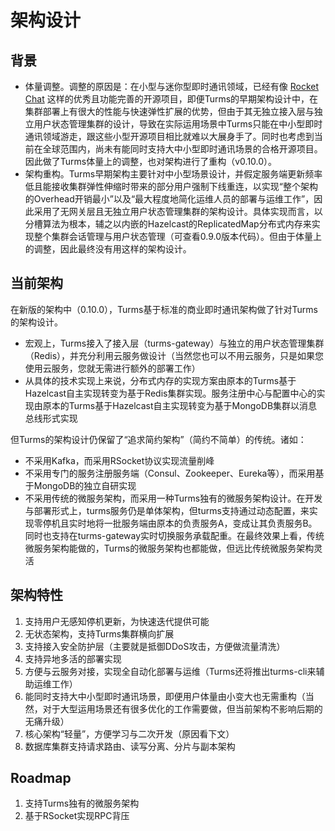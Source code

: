 # 架构设计

## 背景

* 体量调整。调整的原因是：在小型与迷你型即时通讯领域，已经有像 [Rocket Chat](https://github.com/RocketChat/Rocket.Chat) 这样的优秀且功能完善的开源项目，即便Turms的早期架构设计中，在集群部署上有很大的性能与快速弹性扩展的优势，但由于其无独立接入层与独立用户状态管理集群的设计，导致在实际运用场景中Turms只能在中小型即时通讯领域游走，跟这些小型开源项目相比就难以大展身手了。同时也考虑到当前在全球范围内，尚未有能同时支持大中小型即时通讯场景的合格开源项目。因此做了Turms体量上的调整，也对架构进行了重构（v0.10.0）。
* 架构重构。Turms早期架构主要针对中小型场景设计，并假定服务端更新频率低且能接收集群弹性伸缩时带来的部分用户强制下线重连，以实现“整个架构的Overhead开销最小”以及“最大程度地简化运维人员的部署与运维工作”，因此采用了无网关层且无独立用户状态管理集群的架构设计。具体实现而言，以分槽算法为根本，辅之以内嵌的Hazelcast的ReplicatedMap分布式内存来实现整个集群会话管理与用户状态管理（可查看0.9.0版本代码）。但由于体量上的调整，因此最终没有用这样的架构设计。

## 当前架构

在新版的架构中（0.10.0），Turms基于标准的商业即时通讯架构做了针对Turms的架构设计。

* 宏观上，Turms接入了接入层（turms-gateway）与独立的用户状态管理集群（Redis），并充分利用云服务做设计（当然您也可以不用云服务，只是如果您使用云服务，您就无需进行额外的部署工作）
* 从具体的技术实现上来说，分布式内存的实现方案由原本的Turms基于Hazelcast自主实现转变为基于Redis集群实现。服务注册中心与配置中心的实现由原本的Turms基于Hazelcast自主实现转变为基于MongoDB集群以消息总线形式实现

但Turms的架构设计仍保留了“追求简约架构”（简约不简单）的传统。诸如：

* 不采用Kafka，而采用RSocket协议实现流量削峰
* 不采用专门的服务注册服务端（Consul、Zookeeper、Eureka等），而采用基于MongoDB的独立自研实现
* 不采用传统的微服务架构，而采用一种Turms独有的微服务架构设计。在开发与部署形式上，turms服务仍是单体架构，但turms支持通过动态配置，来实现零停机且实时地将一批服务端由原本的负责服务A，变成让其负责服务B。同时也支持在turms-gateway实时切换服务承载配重。在最终效果上看，传统微服务架构能做的，Turms的微服务架构也都能做，但远比传统微服务架构灵活

## 架构特性

1. 支持用户无感知停机更新，为快速迭代提供可能
2. 无状态架构，支持Turms集群横向扩展
3. 支持接入安全防护层（主要就是抵御DDoS攻击，方便做流量清洗）
4. 支持异地多活的部署实现
5. 方便与云服务对接，实现全自动化部署与运维（Turms还将推出turms-cli来辅助运维工作）
6. 能同时支持大中小型即时通讯场景，即便用户体量由小变大也无需重构（当然，对于大型运用场景还有很多优化的工作需要做，但当前架构不影响后期的无痛升级）
7. 核心架构“轻量”，方便学习与二次开发（原因看下文）
8. 数据库集群支持请求路由、读写分离、分片与副本架构

## Roadmap

1. 支持Turms独有的微服务架构
2. 基于RSocket实现RPC背压
